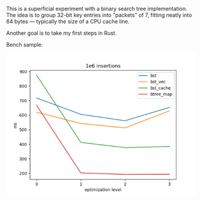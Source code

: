 This is a superficial experiment with a binary search tree implementation. The idea is to group 32-bit key entries into "packets" of 7, fitting neatly into 64 bytes — typically the size of a CPU cache line.

Another goal is to take my first steps in Rust.


Bench sample:

![insertion bench](results/1e6_insertions.png)
